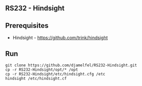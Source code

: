 RS232 - Hindsight
-----------------

## Prerequisites

* Hindsight - https://github.com/trink/hindsight

## Run

	git clone https://github.com/djamelfel/RS232-Hindsight.git
	cp -r RS232-Hindsight/opt/* /opt
	cp -r RS232-Hindsight/etc/hindsight.cfg /etc
	hindsight /etc/hindsight.cf
